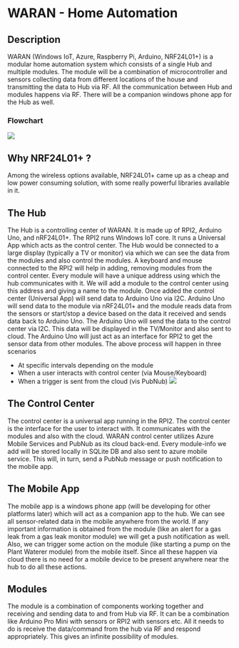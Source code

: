 # WARAN - Home Automation
## Description
WARAN (Windows IoT, Azure, Raspberry Pi, Arduino, NRF24L01+) is a modular home automation system which consists of a single Hub and multiple modules. The module will be a combination of microcontroller and sensors collecting data from different locations of the house and transmitting the data to Hub via RF. All the communication between Hub and modules happens via RF. There will be a companion windows phone app for the Hub as well. 
### Flowchart
![](https://hackster.imgix.net/uploads/image/file/75917/waran_flow.png?auto=compress%2Cformat&w=680&h=510&fit=max)
 
 

## Why NRF24L01+ ?
Among the wireless options available, NRF24L01+ came up as a cheap and low power consuming solution, with some really powerful libraries available in it.
## The Hub
The Hub is a controlling center of WARAN. It is made up of RPI2, Arduino Uno, and nRF24L01+. The RPI2 runs Windows IoT core. It runs a Universal App which acts as the control center. The Hub would be connected to a large display (typically a TV or monitor) via which we can see the data from the modules and also control the modules. A keyboard and mouse connected to the RPI2 will help in adding, removing modules from the control center. 
Every module will have a unique address using which the hub communicates with it. We will add a module to the control center using this address and giving a name to the module. Once added the control center (Universal App) will send data to Arduino Uno via I2C. Arduino Uno will send data to the module via nRF24L01+ and the module reads data from the sensors or start/stop a device based on the data it received and sends data back to Arduino Uno. The Arduino Uno will send the data to the control center via I2C. This data will be displayed in the TV/Monitor and also sent to cloud. The Arduino Uno will just act as an interface for RPI2 to get the sensor data from other modules. The above process will happen in three scenarios
* At specific intervals depending on the module
* When a user interacts with control center (via Mouse/Keyboard)
* When a trigger is sent from the cloud (vis PubNub)
![](https://hackster.imgix.net/uploads/image/file/76649/waran_hub_module_flow.png?auto=compress%2Cformat&w=680&h=510&fit=max)

## The Control Center
The control center is a universal app running in the RPI2. The control center is the interface for the user to interact with. It communicates with the modules and also with the cloud. WARAN control center utilizes Azure Mobile Services and PubNub as its cloud back-end. Every module-info we add will be stored locally in SQLite DB and also sent to azure mobile service. This will, in turn, send a PubNub message or push notification to the mobile app.

## The Mobile App
The mobile app is a windows phone app (will be developing for other platforms later) which will act as a companion app to the hub. We can see all sensor-related data in the mobile anywhere from the world. If any important information is obtained from the module (like an alert for a gas leak from a gas leak monitor module) we will get a push notification as well. Also, we can trigger some action on the module (like starting a pump on the Plant Waterer module) from the mobile itself. Since all these happen via cloud there is no need for a mobile device to be present anywhere near the hub to do all these actions.

 
## Modules
The module is a combination of components working together and receiving and sending data to and from Hub via RF. It can be a combination like Arduino Pro Mini with sensors or RPI2 with sensors etc. All it needs to do is receive the data/command from the hub via RF and respond appropriately. This gives an infinite possibility of modules.

